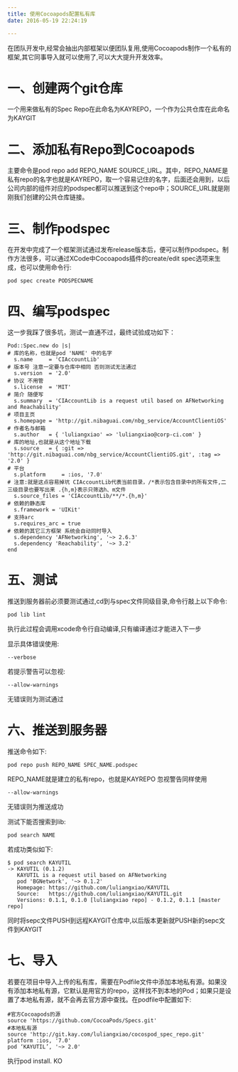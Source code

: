 ```yaml
---
title: 使用Cocoapods配置私有库
date: 2016-05-19 22:24:19

---
```


在团队开发中,经常会抽出内部框架以便团队复用,使用Cocoapods制作一个私有的框架,其它同事导入就可以使用了,可以大大提升开发效率。

<!--more-->

# 一、创建两个git仓库

一个用来做私有的Spec Repo在此命名为KAYREPO，一个作为公共仓库在此命名为KAYGIT
# 二、添加私有Repo到Cocoapods

主要命令是pod repo add REPO_NAME SOURCE_URL。其中，REPO_NAME是私有repo的名字也就是KAYREPO，取一个容易记住的名字，后面还会用到，以后公司内部的组件对应的podspec都可以推送到这个repo中；SOURCE_URL就是刚刚我们创建的公共仓库链接。

# 三、制作podspec

在开发中完成了一个框架测试通过发布release版本后，便可以制作podspec。制作方法很多，可以通过XCode中Cocoapods插件的create/edit spec选项来生成，也可以使用命令行:

```
pod spec create PODSPECNAME
```
# 四、编写podspec

这一步我踩了很多坑，测试一直通不过，最终试验成功如下：

```
Pod::Spec.new do |s|
# 库的名称，也就是pod 'NAME' 中的名字
  s.name     = 'CIAccountLib'
# 版本号 注意一定要与仓库中相同 否则测试无法通过
  s.version  = '2.0'
# 协议 不用管
  s.license  = 'MIT'
# 简介 随便写
  s.summary  = 'CIAccountLib is a request util based on AFNetworking and Reachability'
# 项目主页
  s.homepage = 'http://git.nibaguai.com/nbg_service/AccountClientiOS'
# 作者名与邮箱
  s.author   = { 'luliangxiao' => 'luliangxiao@corp-ci.com' }
# 库的地址,也就是从这个地址下载
  s.source   = { :git => 'http://git.nibaguai.com/nbg_service/AccountClientiOS.git', :tag => '2.0' }
# 平台
  s.platform     = :ios, '7.0'
# 注意:就是这点容易掉坑 CIAccountLib代表当前目录，/*表示包含目录中的所有文件,二三级目录也要写出来 .{h,m}表示只筛选h、m文件
  s.source_files = 'CIAccountLib/**/*.{h,m}'
# 依赖的静态库
  s.framework = 'UIKit'
# 支持arc
  s.requires_arc = true  
# 依赖的其它三方框架 系统会自动同时导入
  s.dependency 'AFNetworking', '~> 2.6.3'
  s.dependency 'Reachability', '~> 3.2'
end
```

# 五、测试
推送到服务器前必须要测试通过,cd到与spec文件同级目录,命令行敲上以下命令:

```
pod lib lint
```

执行此过程会调用xcode命令行自动编译,只有编译通过才能进入下一步

显示具体错误使用:

```
--verbose
```
若提示警告可以忽视:

```
--allow-warnings
```

无错误则为测试通过

# 六、推送到服务器

推送命令如下:

```
pod repo push REPO_NAME SPEC_NAME.podspec
```

REPO_NAME就是建立的私有repo，也就是KAYREPO 
忽视警告同样使用  

```
--allow-warnings
```
 
无错误则为推送成功

测试下能否搜索到lib:


```
pod search NAME
``` 


若成功类似如下:

```
$ pod search KAYUTIL
-> KAYUTIL (0.1.2)
   KAYUTIL is a request util based on AFNetworking
   pod 'BGNetwork', '~> 0.1.2'
   Homepage: https://github.com/luliangxiao/KAYUTIL
   Source:   https://github.com/luliangxiao/KAYUTIL.git
   Versions: 0.1.1, 0.1.0 [luliangxiao repo] - 0.1.2, 0.1.1 [master repo]
```

同时将sepc文件PUSH到远程KAYGIT仓库中,以后版本更新就PUSH新的sepc文件到KAYGIT



# 七、导入

若要在项目中导入上传的私有库，需要在Podfile文件中添加本地私有源。如果没有添加本地私有源，它默认是用官方的repo，这样找不到本地的Pod；如果只是设置了本地私有源，就不会再去官方源中查找。在podfile中配置如下:

```
#官方Cocoapods的源
source 'https://github.com/CocoaPods/Specs.git'
#本地私有源
source 'http://git.kay.com/luliangxiao/cocospod_spec_repo.git'
platform :ios, '7.0'
pod ‘KAYUTIL’, '~> 2.0'

```
执行pod install. KO